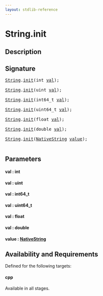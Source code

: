 ```yaml
---
layout: stdlib-reference
---
```


# String\.init

## Description





## Signature 

<pre>
<a href="index.html" class="code_type">String</a>.<a href="init.html">init</a>(<span class="code_keyword">int</span> <a href="init.html#decl-val" class="code_param">val</a>);

<a href="index.html" class="code_type">String</a>.<a href="init.html">init</a>(<span class="code_keyword">uint</span> <a href="init.html#decl-val" class="code_param">val</a>);

<a href="index.html" class="code_type">String</a>.<a href="init.html">init</a>(int64_t <a href="init.html#decl-val" class="code_param">val</a>);

<a href="index.html" class="code_type">String</a>.<a href="init.html">init</a>(uint64_t <a href="init.html#decl-val" class="code_param">val</a>);

<a href="index.html" class="code_type">String</a>.<a href="init.html">init</a>(<span class="code_keyword">float</span> <a href="init.html#decl-val" class="code_param">val</a>);

<a href="index.html" class="code_type">String</a>.<a href="init.html">init</a>(<span class="code_keyword">double</span> <a href="init.html#decl-val" class="code_param">val</a>);

<a href="index.html" class="code_type">String</a>.<a href="init.html">init</a>(<a href="../nativestring-06/index.html" class="code_type">NativeString</a> <a href="init.html#decl-value" class="code_param">value</a>);

</pre>

## Parameters

####  <a id="decl-val"></a>val  : int
####  <a id="decl-val"></a>val  : uint
####  <a id="decl-val"></a>val  : int64\_t
####  <a id="decl-val"></a>val  : uint64\_t
####  <a id="decl-val"></a>val  : float
####  <a id="decl-val"></a>val  : double
####  <a id="decl-value"></a>value  : [NativeString](../nativestring-06/index.html)

## Availability and Requirements

Defined for the following targets:

#### cpp
Available in all stages.



